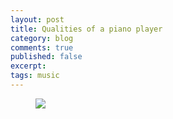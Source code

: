 ```yaml
---
layout: post
title: Qualities of a piano player
category: blog
comments: true
published: false
excerpt:
tags: music
---
```




<figure>
  <img src="{{ site.url }}/images/blog/how-to-become-a-music-composer.jpg">
  <figcaption></figcaption>
</figure>
